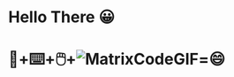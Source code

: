 # Hello There 😀

# 🧑+⌨️+🖱️+![MatrixCodeGIF](https://user-images.githubusercontent.com/70989484/149671646-b1976be3-ca6e-4400-9a4d-c5f51c764fa9.gif)=😄
